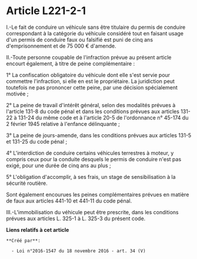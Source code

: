 # Article L221-2-1

I.-Le fait de conduire un véhicule sans être titulaire du permis de conduire correspondant à la catégorie du véhicule
considéré tout en faisant usage d'un permis de conduire faux ou falsifié est puni de cinq ans d'emprisonnement et de 75 000 €
d'amende. 

II.-Toute personne coupable de l'infraction prévue au présent article encourt également, à titre de peine complémentaire : 

1° La confiscation obligatoire du véhicule dont elle s'est servie pour commettre l'infraction, si elle en est le
propriétaire. La juridiction peut toutefois ne pas prononcer cette peine, par une décision spécialement motivée ; 

2° La peine de travail d'intérêt général, selon des modalités prévues à l'article 131-8 du code pénal et dans les conditions
prévues aux articles 131-22 à 131-24 du même code et à l'article 20-5 de l'ordonnance n° 45-174 du 2 février 1945 relative à
l'enfance délinquante ; 

3° La peine de jours-amende, dans les conditions prévues aux articles 131-5 et 131-25 du code pénal ; 

4° L'interdiction de conduire certains véhicules terrestres à moteur, y compris ceux pour la conduite desquels le permis de
conduire n'est pas exigé, pour une durée de cinq ans au plus ; 

5° L'obligation d'accomplir, à ses frais, un stage de sensibilisation à la sécurité routière. 

Sont également encourues les peines complémentaires prévues en matière de faux aux articles 441-10 et 441-11 du code pénal. 

III.-L'immobilisation du véhicule peut être prescrite, dans les conditions prévues aux articles L. 325-1 à L. 325-3 du
présent code.

**Liens relatifs à cet article**

	**Créé par**:

	  - Loi n°2016-1547 du 18 novembre 2016 - art. 34 (V)
